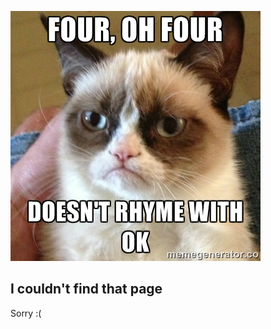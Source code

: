 ﻿<!--
title = page not found
template = page
-->
![404 doesn't rhyme with OK](static/images/404.jpg)

## I couldn't find that page
Sorry :(